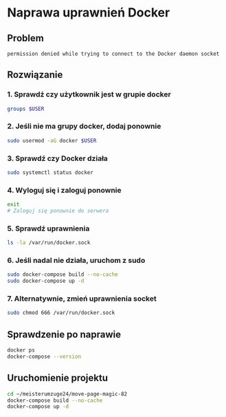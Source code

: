 # Naprawa uprawnień Docker

## Problem
```
permission denied while trying to connect to the Docker daemon socket
```

## Rozwiązanie

### 1. Sprawdź czy użytkownik jest w grupie docker
```bash
groups $USER
```

### 2. Jeśli nie ma grupy docker, dodaj ponownie
```bash
sudo usermod -aG docker $USER
```

### 3. Sprawdź czy Docker działa
```bash
sudo systemctl status docker
```

### 4. Wyloguj się i zaloguj ponownie
```bash
exit
# Zaloguj się ponownie do serwera
```

### 5. Sprawdź uprawnienia
```bash
ls -la /var/run/docker.sock
```

### 6. Jeśli nadal nie działa, uruchom z sudo
```bash
sudo docker-compose build --no-cache
sudo docker-compose up -d
```

### 7. Alternatywnie, zmień uprawnienia socket
```bash
sudo chmod 666 /var/run/docker.sock
```

## Sprawdzenie po naprawie
```bash
docker ps
docker-compose --version
```

## Uruchomienie projektu
```bash
cd ~/meisterumzuge24/move-page-magic-82
docker-compose build --no-cache
docker-compose up -d
``` 